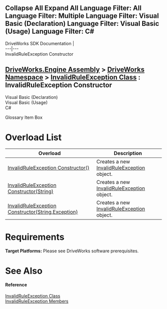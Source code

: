Collapse All Expand All Language Filter: All  Language Filter: Multiple  Language Filter: Visual Basic (Declaration) Language Filter: Visual Basic (Usage) Language Filter: C#  
---  
DriveWorks SDK Documentation  |   
---|---  
InvalidRuleException Constructor   
  
[DriveWorks.Engine Assembly](topic2156.md) > [DriveWorks Namespace](topic2159.md) > [InvalidRuleException Class](topic3539.md) : InvalidRuleException Constructor  
---  
  
Visual Basic (Declaration)    
Visual Basic (Usage)    
C# 

Glossary Item Box

# Overload List

Overload| Description  
---|---  
[InvalidRuleException Constructor()](topic3546.md)| Creates a new [InvalidRuleException](topic3539.md) object.   
[InvalidRuleException Constructor(String)](topic3547.md)| Creates a new [InvalidRuleException](topic3539.md) object.   
[InvalidRuleException Constructor(String,Exception)](topic3548.md)| Creates a new [InvalidRuleException](topic3539.md) object.   
  
# Requirements

**Target Platforms:** Please see DriveWorks software prerequisites.

# See Also

#### Reference

[InvalidRuleException Class](topic3539.md)   
[InvalidRuleException Members](topic3540.md)



